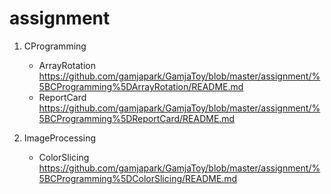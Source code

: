 # assignment

1. CProgramming
   - ArrayRotation
      https://github.com/gamjapark/GamjaToy/blob/master/assignment/%5BCProgramming%5DArrayRotation/README.md
   - ReportCard
      https://github.com/gamjapark/GamjaToy/blob/master/assignment/%5BCProgramming%5DReportCard/README.md

2. ImageProcessing

   - ColorSlicing
      https://github.com/gamjapark/GamjaToy/blob/master/assignment/%5BCProgramming%5DColorSlicing/README.md
